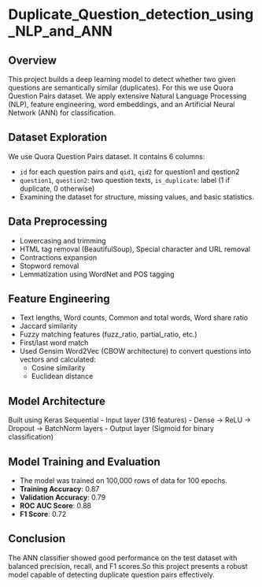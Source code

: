 # Duplicate_Question_detection_using_NLP_and_ANN

## Overview
This project builds a deep learning model to detect whether two given questions are semantically similar (duplicates). For this we use Quora Question Pairs dataset. We apply extensive Natural Language Processing (NLP), feature engineering, word embeddings, and an Artificial Neural Network (ANN) for classification.

## Dataset Exploration
We use Quora Question Pairs dataset. It contains 6 columns:
- `id` for each question pairs and `qid1`, `qid2` for question1 and qestion2 
- `question1`, `question2`: two question texts, `is_duplicate`: label (1 if duplicate, 0 otherwise)
-  Examining the dataset for structure, missing values, and basic statistics.

## Data Preprocessing
- Lowercasing and trimming
- HTML tag removal (BeautifulSoup), Special character and URL removal
- Contractions expansion
- Stopword removal
- Lemmatization using WordNet and POS tagging

## Feature Engineering
- Text lengths, Word counts, Common and total words, Word share ratio
- Jaccard similarity
- Fuzzy matching features (fuzz_ratio, partial_ratio, etc.)
- First/last word match
- Used Gensim Word2Vec (CBOW architecture) to convert questions into vectors and calculated:
    - Cosine similarity
    - Euclidean distance

## Model Architecture
Built using Keras Sequential
    - Input layer (316 features)
    - Dense → ReLU → Dropout → BatchNorm layers
    - Output layer (Sigmoid for binary classification)

## Model Training and Evaluation
- The model was trained on 100,000 rows of data for 100 epochs.
- **Training Accuracy**: 0.87
- **Validation Accuracy**: 0.79
- **ROC AUC Score**: 0.88
- **F1 Score**: 0.72

## Conclusion
The ANN classifier showed good performance on the test dataset with balanced precision, recall, and F1 scores.So this project presents a robust model capable of detecting duplicate question pairs effectively.
